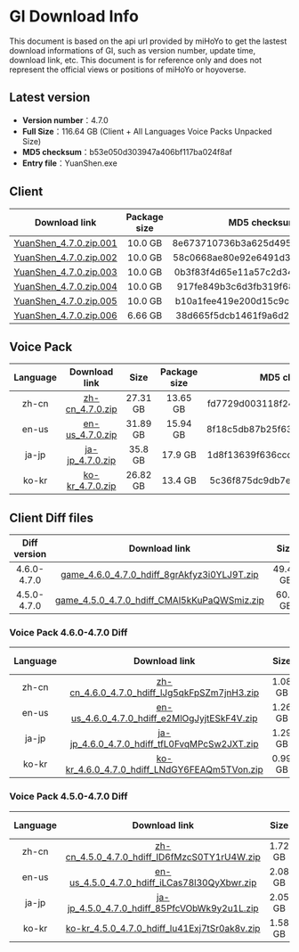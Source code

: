 # GI Download Info

This document is based on the api url provided by miHoYo to get the lastest download informations of GI, such as version number, update time, download link, etc. This document is for reference only and does not represent the official views or positions of miHoYo or hoyoverse.

## Latest version

- **Version number**：4.7.0
- **Full Size**：116.64 GB (Client + All Languages Voice Packs Unpacked Size)
- **MD5 checksum**：b53e050d303947a406bf117ba024f8af
- **Entry file**：YuanShen.exe

## Client

| Download link | Package size | MD5 checksum |
| :---: | :---: | :---: |
| [YuanShen_4.7.0.zip.001](https://autopatchcn.yuanshen.com/client_app/download/pc_zip/20240524181110_KeC850jf18J0oRII/YuanShen_4.7.0.zip.001) | 10.0 GB | 8e673710736b3a625d49512dd2e20ba8 |
| [YuanShen_4.7.0.zip.002](https://autopatchcn.yuanshen.com/client_app/download/pc_zip/20240524181110_KeC850jf18J0oRII/YuanShen_4.7.0.zip.002) | 10.0 GB | 58c0668ae80e92e6491d341c2581da74 |
| [YuanShen_4.7.0.zip.003](https://autopatchcn.yuanshen.com/client_app/download/pc_zip/20240524181110_KeC850jf18J0oRII/YuanShen_4.7.0.zip.003) | 10.0 GB | 0b3f83f4d65e11a57c2d3447b1211314 |
| [YuanShen_4.7.0.zip.004](https://autopatchcn.yuanshen.com/client_app/download/pc_zip/20240524181110_KeC850jf18J0oRII/YuanShen_4.7.0.zip.004) | 10.0 GB | 917fe849b3c6d3fb319f685c56e0ccdc |
| [YuanShen_4.7.0.zip.005](https://autopatchcn.yuanshen.com/client_app/download/pc_zip/20240524181110_KeC850jf18J0oRII/YuanShen_4.7.0.zip.005) | 10.0 GB | b10a1fee419e200d15c9cda5416ac1b6 |
| [YuanShen_4.7.0.zip.006](https://autopatchcn.yuanshen.com/client_app/download/pc_zip/20240524181110_KeC850jf18J0oRII/YuanShen_4.7.0.zip.006) | 6.66 GB | 38d665f5dcb1461f9a6d232df9e82279 |

## Voice Pack

| Language | Download link | Size | Package size | MD5 checksum |
| :---: | :---: | :---: | :---: | :---: |
| zh-cn | [zh-cn_4.7.0.zip](https://autopatchcn.yuanshen.com/client_app/download/pc_zip/20240524181110_KeC850jf18J0oRII/Audio_Chinese_4.7.0.zip) | 27.31 GB | 13.65 GB | fd7729d003118f24952c3aac47486f7e |
| en-us | [en-us_4.7.0.zip](https://autopatchcn.yuanshen.com/client_app/download/pc_zip/20240524181110_KeC850jf18J0oRII/Audio_English(US)_4.7.0.zip) | 31.89 GB | 15.94 GB | 8f18c5db87b25f6304b4054ac23b67ac |
| ja-jp | [ja-jp_4.7.0.zip](https://autopatchcn.yuanshen.com/client_app/download/pc_zip/20240524181110_KeC850jf18J0oRII/Audio_Japanese_4.7.0.zip) | 35.8 GB | 17.9 GB | 1d8f13639f636ccdee7612365bb1982f |
| ko-kr | [ko-kr_4.7.0.zip](https://autopatchcn.yuanshen.com/client_app/download/pc_zip/20240524181110_KeC850jf18J0oRII/Audio_Korean_4.7.0.zip) | 26.82 GB | 13.4 GB | 5c36f875dc9db7e410d00fc9e39cfcf8 |

## Client Diff files

| Diff version | Download link | Size | Package size | MD5 checksum |
| :---: | :---: | :---: | :---: | :---: |
| 4.6.0-4.7.0 | [game_4.6.0_4.7.0_hdiff_8grAkfyz3i0YLJ9T.zip](https://autopatchcn.yuanshen.com/client_app/update/hk4e_cn/17/game_4.6.0_4.7.0_hdiff_8grAkfyz3i0YLJ9T.zip) | 49.46 GB | 24.36 GB | ACF6602DD09F2D049E97292FABA66FEA |
| 4.5.0-4.7.0 | [game_4.5.0_4.7.0_hdiff_CMAl5kKuPaQWSmiz.zip](https://autopatchcn.yuanshen.com/client_app/update/hk4e_cn/17/game_4.5.0_4.7.0_hdiff_CMAl5kKuPaQWSmiz.zip) | 60.4 GB | 29.8 GB | 5F86016ED94F7D07ED880CF48372DCEC |

### Voice Pack  4.6.0-4.7.0 Diff

| Language | Download link | Size | Package size | MD5 checksum |
| :---: | :---: | :---: | :---: | :---: |
| zh-cn | [zh-cn_4.6.0_4.7.0_hdiff_lJg5qkFpSZm7jnH3.zip](https://autopatchcn.yuanshen.com/client_app/update/hk4e_cn/17/zh-cn_4.6.0_4.7.0_hdiff_lJg5qkFpSZm7jnH3.zip) | 1.08 GB | 0.5 GB | A011ADF18A248462DDA7A34A0BC9C0C3 |
| en-us | [en-us_4.6.0_4.7.0_hdiff_e2MlOgJyjtESkF4V.zip](https://autopatchcn.yuanshen.com/client_app/update/hk4e_cn/17/en-us_4.6.0_4.7.0_hdiff_e2MlOgJyjtESkF4V.zip) | 1.26 GB | 0.59 GB | 9777DED2F124EF2B1397189255E9B65C |
| ja-jp | [ja-jp_4.6.0_4.7.0_hdiff_tfL0FvqMPcSw2JXT.zip](https://autopatchcn.yuanshen.com/client_app/update/hk4e_cn/17/ja-jp_4.6.0_4.7.0_hdiff_tfL0FvqMPcSw2JXT.zip) | 1.29 GB | 0.57 GB | 21F9254B877A65E931FE0CF50D3A1AE5 |
| ko-kr | [ko-kr_4.6.0_4.7.0_hdiff_LNdGY6FEAQm5TVon.zip](https://autopatchcn.yuanshen.com/client_app/update/hk4e_cn/17/ko-kr_4.6.0_4.7.0_hdiff_LNdGY6FEAQm5TVon.zip) | 0.99 GB | 0.45 GB | 8E47119ABEE79FAF75A79F1C0E38FF9C |

### Voice Pack  4.5.0-4.7.0 Diff

| Language | Download link | Size | Package size | MD5 checksum |
| :---: | :---: | :---: | :---: | :---: |
| zh-cn | [zh-cn_4.5.0_4.7.0_hdiff_ID6fMzcS0TY1rU4W.zip](https://autopatchcn.yuanshen.com/client_app/update/hk4e_cn/17/zh-cn_4.5.0_4.7.0_hdiff_ID6fMzcS0TY1rU4W.zip) | 1.72 GB | 0.8 GB | 03124457A28227301564436B78AF0558 |
| en-us | [en-us_4.5.0_4.7.0_hdiff_iLCas78l30QyXbwr.zip](https://autopatchcn.yuanshen.com/client_app/update/hk4e_cn/17/en-us_4.5.0_4.7.0_hdiff_iLCas78l30QyXbwr.zip) | 2.08 GB | 0.98 GB | 2E80704028C574FBCAF79AD12D6B9ACB |
| ja-jp | [ja-jp_4.5.0_4.7.0_hdiff_85PfcVObWk9y2u1L.zip](https://autopatchcn.yuanshen.com/client_app/update/hk4e_cn/17/ja-jp_4.5.0_4.7.0_hdiff_85PfcVObWk9y2u1L.zip) | 2.05 GB | 0.9 GB | 2829A2122ABB17BC22E9CB7D58627B4B |
| ko-kr | [ko-kr_4.5.0_4.7.0_hdiff_lu41Exj7tSr0ak8v.zip](https://autopatchcn.yuanshen.com/client_app/update/hk4e_cn/17/ko-kr_4.5.0_4.7.0_hdiff_lu41Exj7tSr0ak8v.zip) | 1.58 GB | 0.72 GB | CE6C8997751F2A51E63020535F4C3197 |

